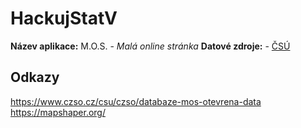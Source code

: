 # HackujStatV

**Název aplikace:** M.O.S. - *Malá online stránka*
**Datové zdroje:** 
    - [ČSÚ](https://www.czso.cz/csu/czso/databaze-mos-otevrena-data)

## Odkazy

<https://www.czso.cz/csu/czso/databaze-mos-otevrena-data>
<https://mapshaper.org/>
